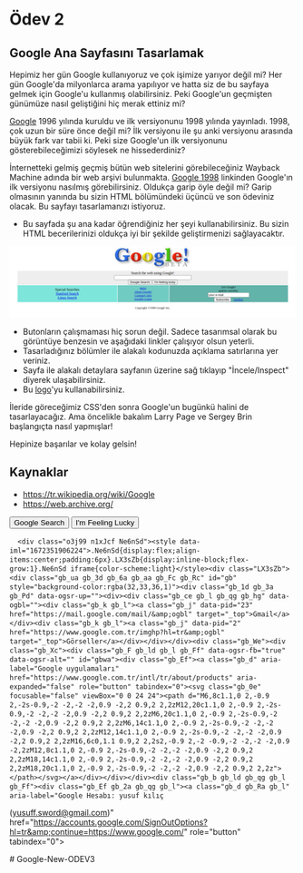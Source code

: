 
# Ödev 2

## Google Ana Sayfasını Tasarlamak
Hepimiz her gün Google kullanıyoruz ve çok işimize yarıyor değil mi? Her gün Google'da milyonlarca arama yapılıyor ve hatta siz de bu sayfaya gelmek için Google'u kullanmış olabilirsiniz. Peki Google'un geçmişten günümüze nasıl geliştiğini hiç merak ettiniz mi?

[Google](https://tr.wikipedia.org/wiki/Google) 1996 yılında kuruldu ve ilk versiyonunu 1998 yılında yayınladı. 1998, çok uzun bir süre önce değil mi? İlk versiyonu ile şu anki versiyonu arasında büyük fark var tabii ki. Peki size Google'un ilk versiyonunu gösterebileceğimizi söylesek ne hissederdiniz?

İnternetteki gelmiş geçmiş bütün web sitelerini görebileceğiniz Wayback Machine adında bir web arşivi bulunmakta. [Google 1998](https://web.archive.org/web/19981202230410if_/http://www.google.com/) linkinden Google'ın ilk versiyonu nasılmış görebilirsiniz. Oldukça garip öyle değil mi? Garip olmasının yanında bu sizin HTML bölümündeki üçüncü ve son ödeviniz olacak. Bu sayfayı tasarlamanızı istiyoruz.

- Bu sayfada şu ana kadar öğrendiğiniz her şeyi kullanabilirsiniz. Bu sizin HTML becerilerinizi oldukça iyi bir şekilde geliştirmenizi sağlayacaktır.

![googlehomepage](https://raw.githubusercontent.com/Kodluyoruz/taskforce/main/css/cssodev3/figures/googlehomepage.png)

- Butonların çalışmaması hiç sorun değil. Sadece tasarımsal olarak bu görüntüye benzesin ve aşağıdaki linkler çalışıyor olsun yeterli.
- Tasarladığınız bölümler ile alakalı kodunuzda açıklama satırlarına yer veriniz.
- Sayfa ile alakalı detaylara sayfanın üzerine sağ tıklayıp "İncele/Inspect" diyerek ulaşabilirsiniz.
- Bu [logo](https://web.archive.org/web/19990504112211im_/http://www.google.com/google.jpg)'yu kullanabilirsiniz.

İleride göreceğimiz CSS'den sonra Google'un bugünkü halini de tasarlayacağız. Ama öncelikle bakalım Larry Page ve Sergey Brin başlangıçta nasıl yapmışlar!

Hepinize başarılar ve kolay gelsin!

## Kaynaklar
- https://tr.wikipedia.org/wiki/Google
- https://web.archive.org/



<div class="buttons">
        <a href=""><button class="googlesearch">Google Search</button></a>
        <a href=""><button class="feelinglucky">I'm Feeling Lucky</button></a>
      </div>

      <div class="o3j99 n1xJcf Ne6nSd"><style data-iml="1672351906224">.Ne6nSd{display:flex;align-items:center;padding:6px}.LX3sZb{display:inline-block;flex-grow:1}.Ne6nSd iframe{color-scheme:light}</style><div class="LX3sZb"><div class="gb_ua gb_3d gb_6a gb_aa gb_Fc gb_Rc" id="gb" style="background-color:rgba(32,33,36,1)"><div class="gb_1d gb_3a gb_Pd" data-ogsr-up=""><div><div class="gb_ce gb_l gb_qg gb_hg" data-ogbl=""><div class="gb_k gb_l"><a class="gb_j" data-pid="23" href="https://mail.google.com/mail/&amp;ogbl" target="_top">Gmail</a></div><div class="gb_k gb_l"><a class="gb_j" data-pid="2" href="https://www.google.com.tr/imghp?hl=tr&amp;ogbl" target="_top">Görseller</a></div></div></div><div class="gb_We"><div class="gb_Xc"><div class="gb_F gb_ld gb_l gb_Ff" data-ogsr-fb="true" data-ogsr-alt="" id="gbwa"><div class="gb_Ef"><a class="gb_d" aria-label="Google uygulamaları" href="https://www.google.com.tr/intl/tr/about/products" aria-expanded="false" role="button" tabindex="0"><svg class="gb_0e" focusable="false" viewBox="0 0 24 24"><path d="M6,8c1.1,0 2,-0.9 2,-2s-0.9,-2 -2,-2 -2,0.9 -2,2 0.9,2 2,2zM12,20c1.1,0 2,-0.9 2,-2s-0.9,-2 -2,-2 -2,0.9 -2,2 0.9,2 2,2zM6,20c1.1,0 2,-0.9 2,-2s-0.9,-2 -2,-2 -2,0.9 -2,2 0.9,2 2,2zM6,14c1.1,0 2,-0.9 2,-2s-0.9,-2 -2,-2 -2,0.9 -2,2 0.9,2 2,2zM12,14c1.1,0 2,-0.9 2,-2s-0.9,-2 -2,-2 -2,0.9 -2,2 0.9,2 2,2zM16,6c0,1.1 0.9,2 2,2s2,-0.9 2,-2 -0.9,-2 -2,-2 -2,0.9 -2,2zM12,8c1.1,0 2,-0.9 2,-2s-0.9,-2 -2,-2 -2,0.9 -2,2 0.9,2 2,2zM18,14c1.1,0 2,-0.9 2,-2s-0.9,-2 -2,-2 -2,0.9 -2,2 0.9,2 2,2zM18,20c1.1,0 2,-0.9 2,-2s-0.9,-2 -2,-2 -2,0.9 -2,2 0.9,2 2,2z"></path></svg></a></div></div></div><div class="gb_b gb_ld gb_qg gb_l gb_Ff"><div class="gb_Ef gb_2a gb_qg gb_l"><a class="gb_d gb_Ra gb_l" aria-label="Google Hesabı: yusuf kılıç  
(yusuff.sword@gmail.com)" href="https://accounts.google.com/SignOutOptions?hl=tr&amp;continue=https://www.google.com/" role="button" tabindex="0"><img class="gb_Ia gbii" src="https://lh3.googleusercontent.com/ogw/AOh-ky1ftrgneC9SUjE28M05_i2BdLe64x5eovytCuU9GQ=s32-c-mo" srcset="https://lh3.googleusercontent.com/ogw/AOh-ky1ftrgneC9SUjE28M05_i2BdLe64x5eovytCuU9GQ=s32-c-mo 1x, https://lh3.googleusercontent.com/ogw/AOh-ky1ftrgneC9SUjE28M05_i2BdLe64x5eovytCuU9GQ=s64-c-mo 2x " alt="" aria-hidden="true" data-noaft="" data-atf="1" data-frt="0"></a><div class="gb_9a"></div><div class="gb_8a"></div></div></div></div><div style="overflow: hidden; position: absolute; top: 0px; visibility: hidden; width: 328px; z-index: 991; height: 0px; margin-top: 57px; transition: height 0.3s ease-in-out 0s; right: 0px; margin-right: 4px;"><iframe role="presentation" frameborder="0" scrolling="no" name="app" src="https://ogs.google.com/u/0/widget/app?origin=https%3A%2F%2Fwww.google.com&amp;cn=app&amp;pid=1&amp;spid=538&amp;hl=tr&amp;dm=" style="height: 100%; width: 100%; visibility: hidden;"></iframe></div><div style="overflow: hidden; position: absolute; top: 0px; visibility: hidden; width: 372px; z-index: 991; height: 0px; margin-top: 57px; right: 0px; margin-right: 4px;"></div></div></div></div></div>


<style data-iml="1672351906224">.Ne6nSd{display:flex;align-items:center;padding:6px}.LX3sZb{display:inline-block;flex-grow:1}.Ne6nSd iframe{color-scheme:light}</style>#   G o o g l e - N e w - O D E V 3 
 
 